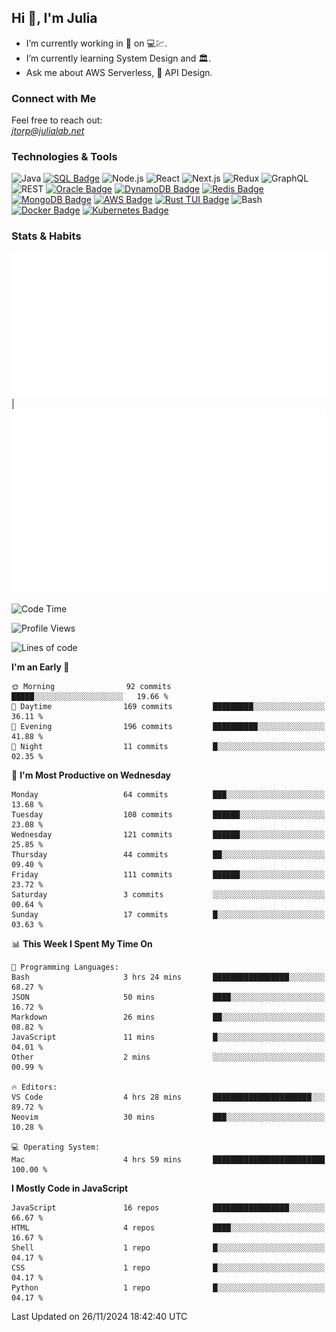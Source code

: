 ## Hi 👋, I'm Julia
- I’m currently working in 🏦 on 💻💹.
- I’m currently learning System Design and 🏛️.
- Ask me about AWS Serverless, 🔌 API Design.
  

### Connect with Me
Feel free to reach out:  
*[jtorp@julialab.net](mailto:jtorp@julialab.net)*


### Technologies & Tools
![Java](https://img.shields.io/badge/-Java-D50032?style=for-the-badge&logo=java&logoColor=white)
[![SQL Badge](https://img.shields.io/badge/-SQL-4479A1?style=for-the-badge&logo=sql&logoColor=white)](https://en.wikipedia.org/wiki/SQL)
![Node.js](https://img.shields.io/badge/-Node.js-339933?style=for-the-badge&logo=node.js&logoColor=white)
![React](https://img.shields.io/badge/-React-61DAFB?style=for-the-badge&logo=react&logoColor=white)
![Next.js](https://img.shields.io/badge/-Next.js-000000?style=for-the-badge&logo=next.js&logoColor=white)
![Redux](https://img.shields.io/badge/-Redux-764ABC?style=for-the-badge&logo=redux&logoColor=white)
![GraphQL](https://img.shields.io/badge/-GraphQL-E10098?style=for-the-badge&logo=graphql&logoColor=white)
![REST](https://img.shields.io/badge/-REST-FF5733?style=for-the-badge&logo=rest&logoColor=white)
[![Oracle Badge](https://img.shields.io/badge/-Oracle-F80000?style=for-the-badge&logo=oracle&logoColor=white)](https://www.oracle.com/)
[![DynamoDB Badge](https://img.shields.io/badge/-DynamoDB-4053D6?style=for-the-badge&logo=amazon-dynamodb&logoColor=white)](https://aws.amazon.com/dynamodb/)
[![Redis Badge](https://img.shields.io/badge/-Redis-D52B1E?style=for-the-badge&logo=redis&logoColor=white)](https://redis.io/) 
[![MongoDB Badge](https://img.shields.io/badge/-MongoDB-47A248?style=for-the-badge&logo=mongodb&logoColor=white)](https://www.mongodb.com/)
[![AWS Badge](https://img.shields.io/badge/-AWS-FF9900?style=for-the-badge&logo=amazon-aws&logoColor=white)](https://aws.amazon.com/)
[![Rust TUI Badge](https://img.shields.io/badge/-Rust_TUI-000000?style=for-the-badge&logo=rust&logoColor=white)](https://crates.io/crates/tui)
![Bash](https://img.shields.io/badge/-Bash-4EAA25?style=for-the-badge&logo=gnu-bash&logoColor=white)
[![Docker Badge](https://img.shields.io/badge/-Docker-2496ED?style=for-the-badge&logo=docker&logoColor=white)](https://www.docker.com/) 
[![Kubernetes Badge](https://img.shields.io/badge/Kubernetes-3069DE?style=for-the-badge&logo=kubernetes&logoColor=white)](https://kubernetes.io/)

### Stats & Habits

![Metrics Calendar](/metrics.plugin.isocalendar.svg "Metrics Calendar") | ![Metrics Habits](/metrics.plugin.habits.charts.svg "Metrics Habits") 


<!--START_SECTION:waka-->
![Code Time](http://img.shields.io/badge/Code%20Time-779%20hrs%2020%20mins-blue)

![Profile Views](http://img.shields.io/badge/Profile%20Views-0-blue)

![Lines of code](https://img.shields.io/badge/From%20Hello%20World%20I%27ve%20Written-1.0%20million%20lines%20of%20code-blue)

**I'm an Early 🐤** 

```text
🌞 Morning                92 commits          █████░░░░░░░░░░░░░░░░░░░░   19.66 % 
🌆 Daytime                169 commits         █████████░░░░░░░░░░░░░░░░   36.11 % 
🌃 Evening                196 commits         ██████████░░░░░░░░░░░░░░░   41.88 % 
🌙 Night                  11 commits          █░░░░░░░░░░░░░░░░░░░░░░░░   02.35 % 
```
📅 **I'm Most Productive on Wednesday** 

```text
Monday                   64 commits          ███░░░░░░░░░░░░░░░░░░░░░░   13.68 % 
Tuesday                  108 commits         ██████░░░░░░░░░░░░░░░░░░░   23.08 % 
Wednesday                121 commits         ██████░░░░░░░░░░░░░░░░░░░   25.85 % 
Thursday                 44 commits          ██░░░░░░░░░░░░░░░░░░░░░░░   09.40 % 
Friday                   111 commits         ██████░░░░░░░░░░░░░░░░░░░   23.72 % 
Saturday                 3 commits           ░░░░░░░░░░░░░░░░░░░░░░░░░   00.64 % 
Sunday                   17 commits          █░░░░░░░░░░░░░░░░░░░░░░░░   03.63 % 
```


📊 **This Week I Spent My Time On** 

```text
💬 Programming Languages: 
Bash                     3 hrs 24 mins       █████████████████░░░░░░░░   68.27 % 
JSON                     50 mins             ████░░░░░░░░░░░░░░░░░░░░░   16.72 % 
Markdown                 26 mins             ██░░░░░░░░░░░░░░░░░░░░░░░   08.82 % 
JavaScript               11 mins             █░░░░░░░░░░░░░░░░░░░░░░░░   04.01 % 
Other                    2 mins              ░░░░░░░░░░░░░░░░░░░░░░░░░   00.99 % 

🔥 Editors: 
VS Code                  4 hrs 28 mins       ██████████████████████░░░   89.72 % 
Neovim                   30 mins             ███░░░░░░░░░░░░░░░░░░░░░░   10.28 % 

💻 Operating System: 
Mac                      4 hrs 59 mins       █████████████████████████   100.00 % 
```

**I Mostly Code in JavaScript** 

```text
JavaScript               16 repos            █████████████████░░░░░░░░   66.67 % 
HTML                     4 repos             ████░░░░░░░░░░░░░░░░░░░░░   16.67 % 
Shell                    1 repo              █░░░░░░░░░░░░░░░░░░░░░░░░   04.17 % 
CSS                      1 repo              █░░░░░░░░░░░░░░░░░░░░░░░░   04.17 % 
Python                   1 repo              █░░░░░░░░░░░░░░░░░░░░░░░░   04.17 % 
```




 Last Updated on 26/11/2024 18:42:40 UTC
<!--END_SECTION:waka-->



